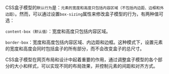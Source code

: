 CSS盒子模型的`默认行为`是：`元素的宽度和高度只包括内容区域（不包括内边距、边框和外边距）`。然而，可以通过设置`box-sizing`属性来修改盒子模型的行为，有两种值可选：

`content-box（默认值）`：宽度和高度只包括内容区域。

`border-box`：宽度和高度包括内容区域、内边距和边框。这种模式下，设置元素的宽度和高度会同时包括盒子的所有部分，而不会改变盒子的总尺寸。

CSS盒子模型在网页布局和设计中起着重要的作用，通过调整盒子模型的各个部分的大小和样式，可以实现不同的布局效果，并控制元素的间距和对齐方式。